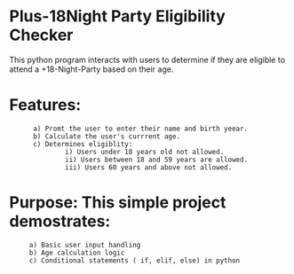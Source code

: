 # Plus-18Night Party Eligibility Checker
This python program interacts with users to determine if they are eligible to attend a +18-Night-Party based on their age.
# Features:
          a) Promt the user to enter their name and birth yeear.
          b) Calculate the user's currrent age.
          c) Determines eligiblity:
                  i) Users under 18 years old not allowed.
                  ii) Users between 18 and 59 years are allowed.
                  iii) Users 60 years and above not allowed.
# Purpose: This simple project demostrates:
         a) Basic user input handling
         b) Age calculation logic
         c) Conditional statements ( if, elif, else) in python

